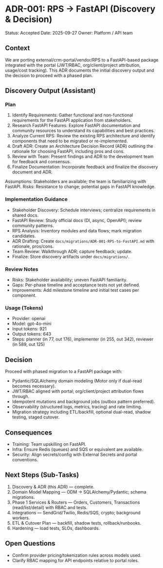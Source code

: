 # ADR-001: RPS → FastAPI (Discovery & Decision)

Status: Accepted
Date: 2025-09-27
Owner: Platform / API team

## Context
We are porting external/crm-portal/vendor/RPS to a FastAPI-based package integrated with the portal (JWT/RBAC, org/client/project attribution, usage/cost tracking). This ADR documents the initial discovery output and the decision to proceed with a phased plan.

## Discovery Output (Assistant)

### Plan
1. Identify Requirements: Gather functional and non-functional requirements for the FastAPI application from stakeholders.
2. Research FastAPI Features: Explore FastAPI documentation and community resources to understand its capabilities and best practices.
3. Analyze Current RPS: Review the existing RPS architecture and identify components that need to be migrated or re-implemented.
4. Draft ADR: Create an Architecture Decision Record (ADR) outlining the rationale for choosing FastAPI, including pros and cons.
5. Review with Team: Present findings and ADR to the development team for feedback and consensus.
6. Finalize Documentation: Incorporate feedback and finalize the discovery document and ADR.

Assumptions: Stakeholders are available; the team is familiarizing with FastAPI.
Risks: Resistance to change; potential gaps in FastAPI knowledge.

### Implementation Guidance
- Stakeholder Discovery: Schedule interviews; centralize requirements in shared docs.
- FastAPI Review: Study official docs (DI, async, OpenAPI); review community patterns.
- RPS Analysis: Inventory modules and data flows; mark migration candidates.
- ADR Drafting: Create `docs/migrations/ADR-001-RPS-to-FastAPI.md` with rationale, pros/cons.
- Team Review: Walkthrough ADR; capture feedback; update.
- Finalize: Store discovery artifacts under `docs/migrations/`.

### Review Notes
- Risks: Stakeholder availability; uneven FastAPI familiarity.
- Gaps: Per-phase timeline and acceptance tests not yet defined.
- Improvements: Add milestone timeline and initial test cases per component.

### Usage (Tokens)
- Provider: openai
- Model: gpt-4o-mini
- Input tokens: 921
- Output tokens: 643
- Steps: planner (in 77, out 176), implementer (in 255, out 342), reviewer (in 589, out 125)

## Decision
Proceed with phased migration to a FastAPI package with:
- Pydantic/SQLAlchemy domain modeling (Motor only if dual-read becomes necessary).
- JWT/RBAC aligned with portal; org/client/project attribution flows through.
- Idempotent mutations and background jobs (outbox pattern preferred).
- Observability (structured logs, metrics, tracing) and rate limiting.
- Migration strategy including ETL/backfill, optional dual-read, shadow testing, staged cutover.

## Consequences
- Training: Team upskilling on FastAPI.
- Infra: Ensure Redis (queues) and SQS or equivalent are available.
- Security: Align secrets/config with External Secrets and portal conventions.

## Next Steps (Sub‑Tasks)
1) Discovery & ADR (this ADR) — complete.
2) Domain Model Mapping — ODM → SQLAlchemy/Pydantic; schema migrations.
3) Phase 1 Services & Routers — Orders, Customers, Transactions (read/list/detail) with RBAC and tests.
4) Integrations — SendGrid/Twilio, Redis/SQS, crypto; background workers.
5) ETL & Cutover Plan — backfill, shadow tests, rollback/runbooks.
6) Hardening — load tests, SLOs, dashboards.

## Open Questions
- Confirm provider pricing/tokenization rules across models used.
- Clarify RBAC mapping for API endpoints relative to portal roles.

